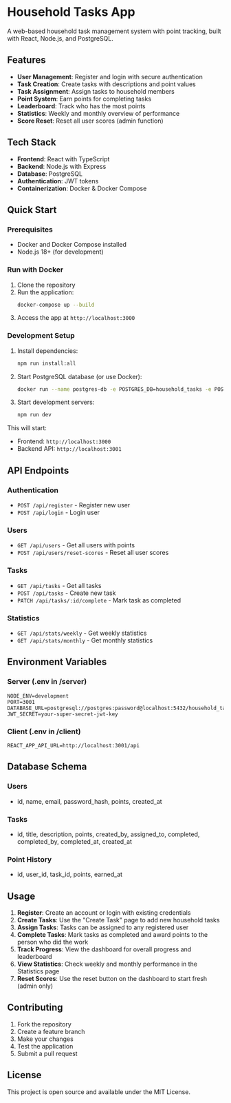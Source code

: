 # Household Tasks App

A web-based household task management system with point tracking, built with React, Node.js, and PostgreSQL.

## Features

- **User Management**: Register and login with secure authentication
- **Task Creation**: Create tasks with descriptions and point values
- **Task Assignment**: Assign tasks to household members
- **Point System**: Earn points for completing tasks
- **Leaderboard**: Track who has the most points
- **Statistics**: Weekly and monthly overview of performance
- **Score Reset**: Reset all user scores (admin function)

## Tech Stack

- **Frontend**: React with TypeScript
- **Backend**: Node.js with Express
- **Database**: PostgreSQL
- **Authentication**: JWT tokens
- **Containerization**: Docker & Docker Compose

## Quick Start

### Prerequisites

- Docker and Docker Compose installed
- Node.js 18+ (for development)

### Run with Docker

1. Clone the repository
2. Run the application:
   ```bash
   docker-compose up --build
   ```
3. Access the app at `http://localhost:3000`

### Development Setup

1. Install dependencies:
   ```bash
   npm run install:all
   ```

2. Start PostgreSQL database (or use Docker):
   ```bash
   docker run --name postgres-db -e POSTGRES_DB=household_tasks -e POSTGRES_USER=postgres -e POSTGRES_PASSWORD=password -p 5432:5432 -d postgres:15
   ```

3. Start development servers:
   ```bash
   npm run dev
   ```

This will start:
- Frontend: `http://localhost:3000`
- Backend API: `http://localhost:3001`

## API Endpoints

### Authentication
- `POST /api/register` - Register new user
- `POST /api/login` - Login user

### Users
- `GET /api/users` - Get all users with points
- `POST /api/users/reset-scores` - Reset all user scores

### Tasks
- `GET /api/tasks` - Get all tasks
- `POST /api/tasks` - Create new task
- `PATCH /api/tasks/:id/complete` - Mark task as completed

### Statistics
- `GET /api/stats/weekly` - Get weekly statistics
- `GET /api/stats/monthly` - Get monthly statistics

## Environment Variables

### Server (.env in /server)
```
NODE_ENV=development
PORT=3001
DATABASE_URL=postgresql://postgres:password@localhost:5432/household_tasks
JWT_SECRET=your-super-secret-jwt-key
```

### Client (.env in /client)
```
REACT_APP_API_URL=http://localhost:3001/api
```

## Database Schema

### Users
- id, name, email, password_hash, points, created_at

### Tasks
- id, title, description, points, created_by, assigned_to, completed, completed_by, completed_at, created_at

### Point History
- id, user_id, task_id, points, earned_at

## Usage

1. **Register**: Create an account or login with existing credentials
2. **Create Tasks**: Use the "Create Task" page to add new household tasks
3. **Assign Tasks**: Tasks can be assigned to any registered user
4. **Complete Tasks**: Mark tasks as completed and award points to the person who did the work
5. **Track Progress**: View the dashboard for overall progress and leaderboard
6. **View Statistics**: Check weekly and monthly performance in the Statistics page
7. **Reset Scores**: Use the reset button on the dashboard to start fresh (admin only)

## Contributing

1. Fork the repository
2. Create a feature branch
3. Make your changes
4. Test the application
5. Submit a pull request

## License

This project is open source and available under the MIT License.